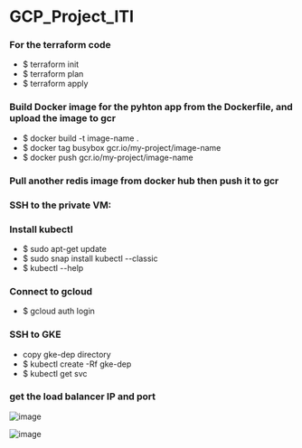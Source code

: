 # GCP_Project_ITI

### For the terraform code
  * $ terraform init
  * $ terraform plan
  * $ terraform apply

### Build Docker image for the pyhton app from the Dockerfile, and upload the image to gcr
  * $ docker build -t image-name .
  * $ docker tag busybox gcr.io/my-project/image-name
  * $ docker push gcr.io/my-project/image-name

### Pull another redis image from docker hub then push it to gcr

### SSH to the private VM:

### Install kubectl
  * $ sudo apt-get update
  * $ sudo snap install kubectl --classic
  * $ kubectl --help

### Connect to gcloud
  * $ gcloud auth login

### SSH to GKE
  * copy gke-dep directory
  * $ kubectl create -Rf gke-dep
  * $ kubectl get svc

### get the load balancer IP and port


![image](https://user-images.githubusercontent.com/13887135/181519952-214e4bd6-29b3-4150-be80-1f289a662940.png)

![image](https://user-images.githubusercontent.com/13887135/181519724-a9c3a20e-99a9-4c11-986f-1f1754644496.png)


